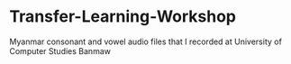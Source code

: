 # Transfer-Learning-Workshop
Myanmar consonant and vowel audio files that I recorded at University of Computer Studies Banmaw

